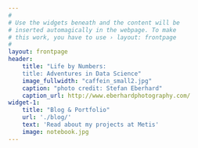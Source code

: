 ```yaml
---
#
# Use the widgets beneath and the content will be
# inserted automagically in the webpage. To make
# this work, you have to use › layout: frontpage
#
layout: frontpage
header:
    title: "Life by Numbers:
    title: Adventures in Data Science"
    image_fullwidth: "caffein_small2.jpg"
    caption: "photo credit: Stefan Eberhard"
    caption_url: http://www.eberhardphotography.com/
widget-1:
    title: "Blog & Portfolio"
    url: './blog/'
    text: 'Read about my projects at Metis'
    image: notebook.jpg
---
```


